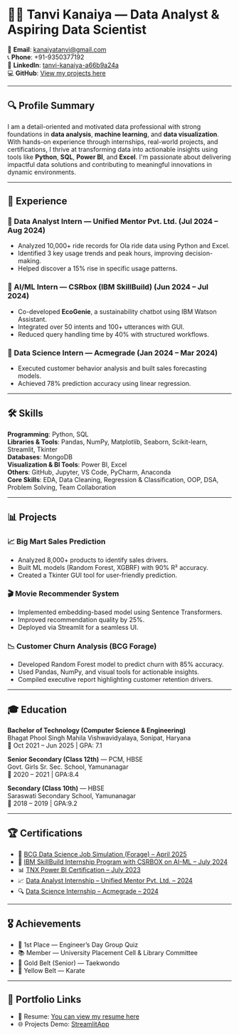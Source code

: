 # 👩‍💻 Tanvi Kanaiya — Data Analyst & Aspiring Data Scientist

📧 **Email**: [kanaiyatanvi@gmail.com](mailto:kanaiyatanvi@gmail.com)  
📞 **Phone**: +91-9350377192  
🔗 **LinkedIn**: [tanvi-kanaiya-a66b9a24a](https://www.linkedin.com/in/tanvi-kanaiya-a66b9a24a/)  
💻 **GitHub**: [View my projects here](https://github.com/Tanvikanaiya)

---

## 🔍 Profile Summary

I am a detail-oriented and motivated data professional with strong foundations in **data analysis**, **machine learning**, and **data visualization**. With hands-on experience through internships, real-world projects, and certifications, I thrive at transforming data into actionable insights using tools like **Python**, **SQL**, **Power BI**, and **Excel**. I'm passionate about delivering impactful data solutions and contributing to meaningful innovations in dynamic environments.

---

## 💼 Experience

### 🔹 Data Analyst Intern — Unified Mentor Pvt. Ltd. (Jul 2024 – Aug 2024)
- Analyzed 10,000+ ride records for Ola ride data using Python and Excel.
- Identified 3 key usage trends and peak hours, improving decision-making.
- Helped discover a 15% rise in specific usage patterns.

### 🔹 AI/ML Intern — CSRbox (IBM SkillBuild) (Jun 2024 – Jul 2024)
- Co-developed **EcoGenie**, a sustainability chatbot using IBM Watson Assistant.
- Integrated over 50 intents and 100+ utterances with GUI.
- Reduced query handling time by 40% with structured workflows.

### 🔹 Data Science Intern — Acmegrade (Jan 2024 – Mar 2024)
- Executed customer behavior analysis and built sales forecasting models.
- Achieved 78% prediction accuracy using linear regression.

--- 

## 🛠️ Skills

**Programming**: Python, SQL  
**Libraries & Tools**: Pandas, NumPy, Matplotlib, Seaborn, Scikit-learn, Streamlit, Tkinter  
**Databases**: MongoDB  
**Visualization & BI Tools**: Power BI, Excel  
**Others**: GitHub, Jupyter, VS Code, PyCharm, Anaconda  
**Core Skills**: EDA, Data Cleaning, Regression & Classification, OOP, DSA, Problem Solving, Team Collaboration

---

## 📊 Projects

### 📈 Big Mart Sales Prediction
- Analyzed 8,000+ products to identify sales drivers.
- Built ML models (Random Forest, XGBRF) with 90% R² accuracy.
- Created a Tkinter GUI tool for user-friendly prediction.

### 🎬 Movie Recommender System
- Implemented embedding-based model using Sentence Transformers.
- Improved recommendation quality by 25%.
- Deployed via Streamlit for a seamless UI.

### 📉 Customer Churn Analysis (BCG Forage)
- Developed Random Forest model to predict churn with 85% accuracy.
- Used Pandas, NumPy, and visual tools for actionable insights.
- Compiled executive report highlighting customer retention drivers.

---
## 🎓 Education

**Bachelor of Technology (Computer Science & Engineering)**  
Bhagat Phool Singh Mahila Vishwavidyalaya, Sonipat, Haryana  
📅 Oct 2021 – Jun 2025 | GPA: 7.1

**Senior Secondary (Class 12th)** — PCM, HBSE  
Govt. Girls Sr. Sec. School, Yamunanagar  
📅 2020 – 2021 | GPA:8.4

**Secondary (Class 10th)** — HBSE  
Saraswati Secondary School, Yamunanagar  
📅 2018 – 2019 | GPA:9.2

--- 
## 🏆 Certifications

- 💼 [BCG Data Science Job Simulation (Forage) – April 2025](https://drive.google.com/file/d/1df5xnIUaTE4ceIu-7DTdjLhaYUoqOuC0/view)  
- 🤖 [IBM SkillBuild Internship Program with CSRBOX on AI-ML – July 2024](https://drive.google.com/file/d/1kkBY7nibWpNHX1ShantHvi_7Ml1OAgnw/view)  
- 📊 [TNX Power BI Certification – July 2023](http://drive.google.com/file/d/1G4Kthv5OGr-sXPC6bMKShnHNLx4gMo4R/view)  
- 📈 [Data Analyst Internship – Unified Mentor Pvt. Ltd. – 2024](https://drive.google.com/file/d/18qMoyz7RL8xVgyyaLtj8BHuqLVgPoGt4/view)  
- 🔍 [Data Science Internship – Acmegrade – 2024](https://drive.google.com/file/d/1tbPkMtdSby_LTmpYkYOnzuGFFqNzeyoP/view)

---

## 🎖️ Achievements

- 🏅 1st Place — Engineer’s Day Group Quiz  
- 📚 Member — University Placement Cell & Library Committee  
- 🥋 Gold Belt (Senior) — Taekwondo  
- 🥋 Yellow Belt — Karate

---

## 📌 Portfolio Links 

- 📂 Resume: [You can view my resume here](https://drive.google.com/file/d/1cR2cFDs6EAp6rTTW71YB9r9UJMxgJIQC/view?usp=sharing)
- 🌐 Projects Demo: [StreamlitApp](https://moviereccomendationapp-3qp4wlswo68qjkacdhjhcf.streamlit.app/)
